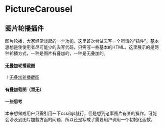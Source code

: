 # PictureCarousel
## 图片轮播插件
图片轮播，大家经常谈起的一个功能。这里首次尝试去写一个所谓的“插件”，基本思想是使使用者尽可能少的去写代码，只需写一些基本的HTML。这里展示的是两种轮播方式，一种是图片有叠加的，一种是无叠加的。

#### 无叠加轮播截图
！[无叠加轮播截图](/src/img/无叠加截图.jpg)


#### 有叠加截图（暂无）

#### 一些思考
本来想做成用户只需引用一下css和js就行，但是想到这事图片有关的操作。可能会涉及到图片加载方面的问题，所以还是写成了需要用户调用一个初始化函数。